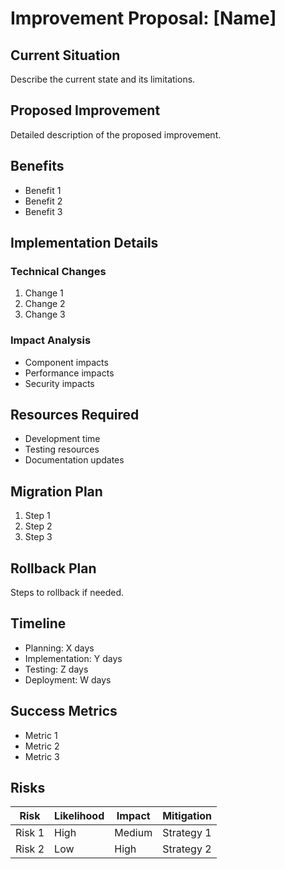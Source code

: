 # Improvement Proposal: [Name]

## Current Situation
Describe the current state and its limitations.

## Proposed Improvement
Detailed description of the proposed improvement.

## Benefits
- Benefit 1
- Benefit 2
- Benefit 3

## Implementation Details

### Technical Changes
1. Change 1
2. Change 2
3. Change 3

### Impact Analysis
- Component impacts
- Performance impacts
- Security impacts

## Resources Required
- Development time
- Testing resources
- Documentation updates

## Migration Plan
1. Step 1
2. Step 2
3. Step 3

## Rollback Plan
Steps to rollback if needed.

## Timeline
- Planning: X days
- Implementation: Y days
- Testing: Z days
- Deployment: W days

## Success Metrics
- Metric 1
- Metric 2
- Metric 3

## Risks
| Risk | Likelihood | Impact | Mitigation |
|------|------------|--------|------------|
| Risk 1 | High | Medium | Strategy 1 |
| Risk 2 | Low | High | Strategy 2 |
